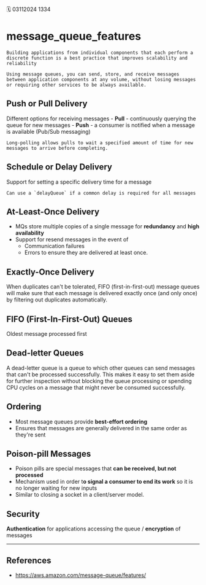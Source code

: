 🗓️ 03112024 1334

# message_queue_features

```ad-abstract
Building applications from individual components that each perform a discrete function is a best practice that improves scalability and reliability

Using message queues, you can send, store, and receive messages between application components at any volume, without losing messages or requiring other services to be always available.
```


## Push or Pull Delivery
Different options for receiving messages
	- **Pull** - continuously querying the queue for new messages
	- **Push** - a consumer is notified when a message is available (Pub/Sub messaging)

```ad-note
Long-polling allows pulls to wait a specified amount of time for new messages to arrive before completing.
```


## Schedule or Delay Delivery
Support for setting a specific delivery time for a message

```ad-note
Can use a `delayQueue` if a common delay is required for all messages
```

## At-Least-Once Delivery
- MQs store multiple copies of a single message for **redundancy** and **high availability**
- Support for resend messages in the event of 
	- Communication failures 
	- Errors to ensure they are delivered at least once.

## Exactly-Once Delivery
When duplicates can't be tolerated, FIFO (first-in-first-out) message queues will make sure that each message is delivered exactly once (and only once) by filtering out duplicates automatically.

## FIFO (First-In-First-Out) Queues
Oldest message processed first

## Dead-letter Queues
A dead-letter queue is a queue to which other queues can send messages that can't be processed successfully. This makes it easy to set them aside for further inspection without blocking the queue processing or spending CPU cycles on a message that might never be consumed successfully.

## Ordering
- Most message queues provide **best-effort ordering** 
- Ensures that messages are generally delivered in the same order as they're sent

## Poison-pill Messages
- Poison pills are special messages that **can be received, but not processed**
- Mechanism used in order t**o signal a consumer to end its work** so it is no longer waiting for new inputs
- Similar to closing a socket in a client/server model.

## Security
**Authentication** for applications accessing the queue / **encryption** of messages

---

## References
- https://aws.amazon.com/message-queue/features/